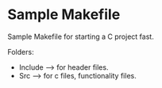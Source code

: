 # Sample Makefile

Sample Makefile for starting a C project fast.

Folders:
* Include --> for header files.
* Src --> for c files, functionality files.

